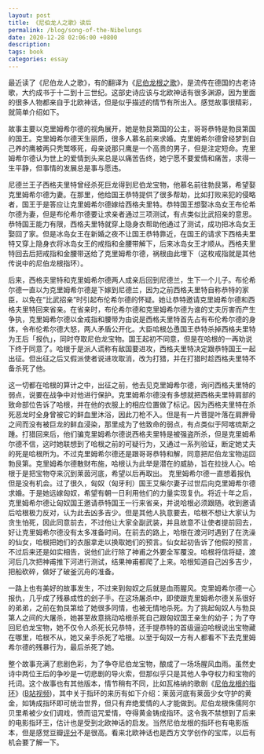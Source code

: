 ```yaml
---
layout: post
title: 《尼伯龙人之歌》读后
permalink: /blog/song-of-the-Nibelungs
date: 2020-12-28 02:06:00 +0800
description: 
tags: book
categories: essay 
---
```


最近读了《尼伯龙人之歌》，有的翻译为《[尼伯龙根之歌](https://zh.wikipedia.org/wiki/%E5%B0%BC%E4%BC%AF%E9%BE%8D%E6%A0%B9%E4%B9%8B%E6%AD%8C)》，是流传在德国的古老诗歌，大约成书于十二到十三世纪。这部史诗应该与北欧神话有很多渊源，因为里面的很多人物都来自于北欧神话，但是似乎描述的情节有所出入。感觉故事很精彩，就简单介绍如下。

故事主要以克里姆希尔德的视角展开，她是勃艮第国的公主，哥哥恭特是勃艮第国的国王。克里姆希尔德天生丽质，很多人慕名前来求婚。克里姆希尔德曾经梦到自己养的鹰被两只秃鹫啄死，母亲说那只鹰是一个高贵的男子，但是注定短命。克里姆希尔德认为世上的爱情到头来总是以痛苦告终，她宁愿不要爱情和痛苦，求得一生平静，但事情的发展总是事与愿违。

尼德兰王子西格夫里特曾经杀死巨龙得到尼伯龙宝物，他慕名前往勃艮第，希望娶克里姆希尔德为妻。在那里，他给国王恭特提供了很多帮助，比如打败来犯的侵略者，国王于是答应让克里姆希尔德嫁给西格夫里特。恭特国王想娶冰岛女王布伦希尔德为妻，但是布伦希尔德要让求亲者通过三项测试，有点类似比武招亲的意思。恭特国王能力有限，西格夫里特就穿上隐身衣帮助他通过了测试，成功把冰岛女王娶回了家。但是冰岛女王在新婚之夜不让国王恭特靠近，在国王的请求下西格夫里特又穿上隐身衣将冰岛女王的戒指和金腰带解下，后来冰岛女王才顺从。西格夫里特回去后把戒指和金腰带送给了克里姆希尔德，祸根由此埋下（这枚戒指就是其他传说中的尼伯龙根指环）。

后来，西格夫里特和克里姆希尔德两人成亲后回到尼德兰，生下一个儿子。布伦希尔德一直以为克里姆希尔德是下嫁到尼德兰，因为之前西格夫里特自称恭特的家臣，以免在“比武招亲”时引起布伦希尔德的怀疑。她让恭特邀请克里姆希尔德和西格夫里特回来省亲。在省亲时，布伦希尔德和克里姆希尔德为谁的丈夫厉害而产生争执，克里姆希尔德以金戒指和腰带为由说是西格夫里特首先占有布伦希尔德的身体，令布伦希尔德大怒，两人矛盾公开化。大臣哈根怂恿国王恭特杀掉西格夫里特为王后「报仇」，同时夺取尼伯龙宝物。国王起初不同意，但是在哈根的一再劝说下终于同意了。哈根于是派人谎称有敌国要进攻，西格夫里特决定跟恭特国王一起出征。但出征之后又假派使者说进攻取消，改为打猎，并在打猎时趁西格夫里特不备杀死了他。

这一切都在哈根的算计之中，出征之前，他去见克里姆希尔德，询问西格夫里特的弱点，说要在战争中对他进行保护。克里姆希尔德没有多想就把西格夫里特肩部的致命部位告诉了哈根，并在他的衣服上的相应位置做了标记。因为西格夫里特在杀死恶龙时全身曾被它的鲜血里沐浴，因此刀枪不入。但是有一片菩提叶落在肩胛骨之间而没有被巨龙的鲜血浸染，那里成为了他致命的弱点，有点类似于阿喀琉斯之踵。打猎回来后，他们骗克里姆希尔德说西格夫里特是被强盗所杀，但是克里姆希尔德不信，这时她联想到了哈根之前的可疑行为，又通过一系列验证，断定她丈夫的死是哈根所为。不过克里姆希尔德还是跟哥哥恭特和解，同意把尼伯龙宝物运回勃艮第。克里姆希尔德散财布施，哈根认为此举是潜在的威胁，旨在拉拢人心。哈根于是把宝物夺来沉到莱茵河底，希望以后再取出。
克里姆希尔德一直想着报仇但是没有机会。过了很久，匈奴（匈牙利）国王艾柴尔妻子过世后向克里姆希尔德求婚。于是她远嫁匈奴，希望有朝一日利用他们的力量实现复仇。将近十年之后，克里姆希尔德让匈奴国王邀请恭特国王一行来省亲，并说哈根必须跟随。收到邀请后哈根极力反对，认为此去凶多吉少。但是其他人执意要去，哈根不想让大家认为贪生怕死，因此同意前去，不过他让大家全副武装，并且故意不让使者提前回去，好让克里姆希尔德没有太多准备时间。在前去的路上，哈根在渡河时遇到了在洗澡的仙女，哈根把她们的衣服拿走以换取她们的预言。仙女起初告诉了他假的预言，不过后来还是如实相告，说他们此行除了神甫之外要全军覆没。哈根将信将疑，渡河后几次把神甫推下河进行测试，结果神甫都爬了上来。哈根知道自己凶多吉少，把船砍碎，做好了破釜沉舟的准备。

一路上也有美好的故事发生，不过来到匈奴之后就是血雨腥风。克里姆希尔德一心报仇，几乎成了残暴成性的刽子手。在这场屠杀中，即使跟克里姆希尔德关系很好的弟弟，之前在勃艮第给了她很多同情，也被无情地杀死。为了挑起匈奴人与勃艮第人之间的大屠杀，她甚至故意挑动哈根杀死自己跟匈奴国王亲生的幼子；为了夺回尼伯龙宝物，她不仅令人杀死长兄恭特，还手提恭特的首级逼迫哈根说出宝物藏在哪里，哈根不从，她又亲手杀死了哈根。以至于匈奴一方有人都看不下去克里姆希尔德的残暴行为，最后杀死了她。

整个故事充满了悲剧色彩，为了争夺尼伯龙宝物，酿成了一场场腥风血雨。虽然史诗中两位王后的争吵是一切悲剧的导火索，但那似乎只是其他人争夺权力和宝物的托词。这个故事也有其他版本，情节稍有不同，比如瓦格纳的歌剧《[尼伯龙根的指环](https://zh.wikipedia.org/wiki/%E5%B0%BC%E4%BC%AF%E9%BE%99%E6%A0%B9%E7%9A%84%E6%8C%87%E7%8E%AF)》([B站视频](https://www.bilibili.com/read/cv98334/))，其中关于指环的来历有如下介绍：莱茵河底有莱茵少女守护的黄金，如铸成指环即可统治世界，但只有弃绝爱情的人才能做到。尼伯龙根侏儒阿尔贝里希被少女们调戏，愤而诅咒爱情，夺得黄金铸成指环。这令我不禁想到了后来的电影指环王，估计也是受到北欧神话的启发。当然尼伯龙根的指环也有电影版本，但是感觉豆瓣[评分](https://movie.douban.com/subject/1337287)不是很高。看来北欧神话也是西方文学创作的宝库，以后有机会要了解一下。


